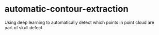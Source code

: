 # automatic-contour-extraction

Using deep learning to automatically detect which points in point cloud are part of skull defect. 
